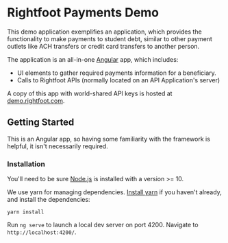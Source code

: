# Rightfoot Payments Demo

This demo application exemplifies an application, which provides the
functionality to make payments to student debt, similar to other payment outlets
like ACH transfers or credit card transfers to another person.

The application is an all-in-one [Angular](https://angular.io) app, which
includes:
 * UI elements to gather required payments information for a beneficiary.
 * Calls to Rightfoot APIs (normally located on an API Application's server)
 
A copy of this app with world-shared API keys is hosted at
[demo.rightfoot.com](https://demo.rightfoot.com). 

## Getting Started
This is an Angular app, so having some familiarity with the framework is
helpful, it isn't necessarily required.

### Installation
You'll need to be sure [Node.js](https://nodejs.org) is installed with a
version >= 10.

We use yarn for managing dependencies.
[Install yarn](https://classic.yarnpkg.com/en/docs/install) if you haven't
already, and install the dependencies:
```
yarn install
```

Run `ng serve` to launch a local dev server on port 4200. Navigate to
`http://localhost:4200/`.
